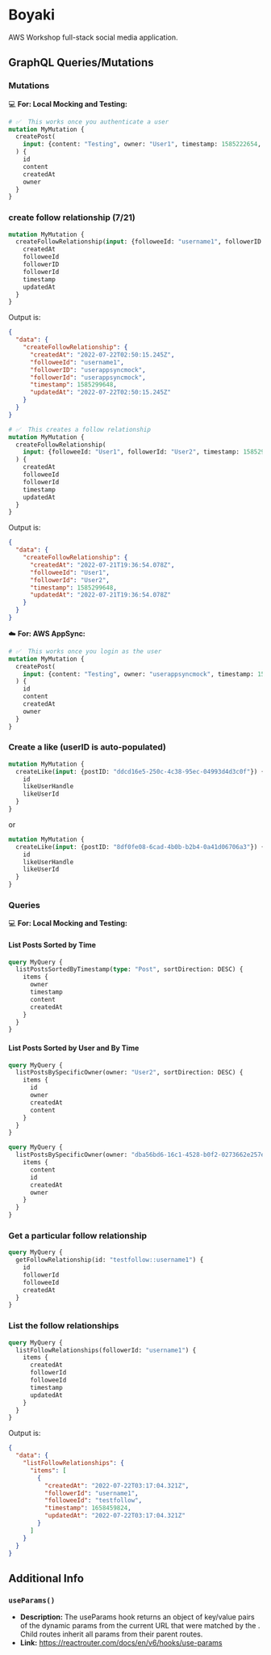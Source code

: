 # Boyaki
AWS Workshop full-stack social media application.


## GraphQL Queries/Mutations

### Mutations

💻 **For: Local Mocking and Testing:**
```graphql
# ✅  This works once you authenticate a user
mutation MyMutation {
  createPost(
    input: {content: "Testing", owner: "User1", timestamp: 1585222654, type: "Post"}
  ) {
    id
    content
    createdAt
    owner
  }
}
```


### create follow relationship (7/21)

```graphql
mutation MyMutation {
  createFollowRelationship(input: {followeeId: "username1", followerID: "userappsyncmock", timestamp: 1585299648}) {
    createdAt
    followeeId
    followerID
    followerId
    timestamp
    updatedAt
  }
}

```

Output is:

```json
{
  "data": {
    "createFollowRelationship": {
      "createdAt": "2022-07-22T02:50:15.245Z",
      "followeeId": "username1",
      "followerID": "userappsyncmock",
      "followerId": "userappsyncmock",
      "timestamp": 1585299648,
      "updatedAt": "2022-07-22T02:50:15.245Z"
    }
  }
}
```


```graphql
# ✅  This creates a follow relationship
mutation MyMutation {
  createFollowRelationship(
    input: {followeeId: "User1", followerId: "User2", timestamp: 1585299648}
  ) {
    createdAt
    followeeId
    followerId
    timestamp
    updatedAt
  }
}
```
Output is:

```json
{
  "data": {
    "createFollowRelationship": {
      "createdAt": "2022-07-21T19:36:54.078Z",
      "followeeId": "User1",
      "followerId": "User2",
      "timestamp": 1585299648,
      "updatedAt": "2022-07-21T19:36:54.078Z"
    }
  }
}
```

☁️ **For: AWS AppSync:**

```graphql
# ✅  This works once you login as the user
mutation MyMutation {
  createPost(
    input: {content: "Testing", owner: "userappsyncmock", timestamp: 1585222654, type: "Post"}
  ) {
    id
    content
    createdAt
    owner
  }
}
```

### Create a like (userID is auto-populated)

```graphql
mutation MyMutation {
  createLike(input: {postID: "ddcd16e5-250c-4c38-95ec-04993d4d3c0f"}) {
    id
    likeUserHandle
    likeUserId
  }
}
```
or
```graphql
mutation MyMutation {
  createLike(input: {postID: "8df0fe08-6cad-4b0b-b2b4-0a41d06706a3"}) {
    id
    likeUserHandle
    likeUserId
  }
}
```


### Queries

💻 **For: Local Mocking and Testing:**

#### List Posts Sorted by Time

```graphql
query MyQuery {
  listPostsSortedByTimestamp(type: "Post", sortDirection: DESC) {
    items {
      owner
      timestamp
      content
      createdAt
    }
  }
}
```

#### List Posts Sorted by User and By Time

```graphql
query MyQuery {
  listPostsBySpecificOwner(owner: "User2", sortDirection: DESC) {
    items {
      id
      owner
      createdAt
      content
    }
  }
}
```

```graphql
query MyQuery {
  listPostsBySpecificOwner(owner: "dba56bd6-16c1-4528-b0f2-0273662e257e::username1", sortDirection: DESC, limit: 10) {
    items {
      content
      id
      createdAt
      owner
    }
  }
}
```



### Get a particular follow relationship
```graphql
query MyQuery {
  getFollowRelationship(id: "testfollow::username1") {
    id
    followerId
    followeeId
    createdAt
  }
}
```

### List the follow relationships

```graphql
query MyQuery {
  listFollowRelationships(followerId: "username1") {
    items {
      createdAt
      followerId
      followeeId
      timestamp
      updatedAt
    }
  }
}
```

Output is:
```json
{
  "data": {
    "listFollowRelationships": {
      "items": [
        {
          "createdAt": "2022-07-22T03:17:04.321Z",
          "followerId": "username1",
          "followeeId": "testfollow",
          "timestamp": 1658459824,
          "updatedAt": "2022-07-22T03:17:04.321Z"
        }
      ]
    }
  }
}
```

## Additional Info

### `useParams()`
- **Description:** The useParams hook returns an object of key/value pairs of the dynamic params from the current URL that were matched by the <Route path>. Child routes inherit all params from their parent routes.
- **Link:** https://reactrouter.com/docs/en/v6/hooks/use-params

